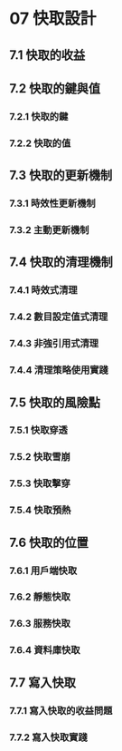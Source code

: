 # 07 快取設計

## 7.1 快取的收益

## 7.2 快取的鍵與值

### 7.2.1 快取的鍵

### 7.2.2 快取的值

## 7.3 快取的更新機制

### 7.3.1 時效性更新機制

### 7.3.2 主動更新機制

## 7.4 快取的清理機制

### 7.4.1 時效式清理

### 7.4.2 數目設定值式清理

### 7.4.3 非強引用式清理

### 7.4.4 清理策略使用實踐

## 7.5 快取的風險點

### 7.5.1 快取穿透

### 7.5.2 快取雪崩

### 7.5.3 快取擊穿

### 7.5.4 快取預熱

## 7.6 快取的位置

### 7.6.1 用戶端快取

### 7.6.2 靜態快取

### 7.6.3 服務快取

### 7.6.4 資料庫快取

## 7.7 寫入快取

### 7.7.1 寫入快取的收益問題

### 7.7.2 寫入快取實踐
